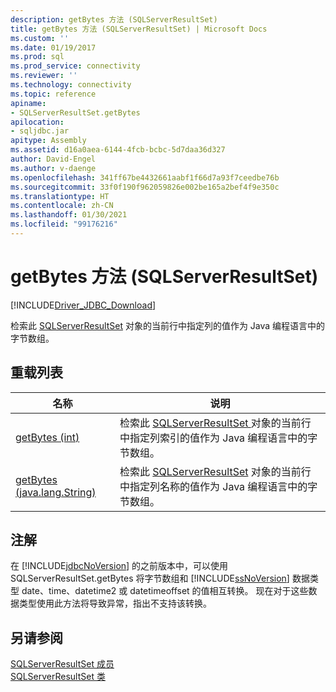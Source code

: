 ```yaml
---
description: getBytes 方法 (SQLServerResultSet)
title: getBytes 方法 (SQLServerResultSet) | Microsoft Docs
ms.custom: ''
ms.date: 01/19/2017
ms.prod: sql
ms.prod_service: connectivity
ms.reviewer: ''
ms.technology: connectivity
ms.topic: reference
apiname:
- SQLServerResultSet.getBytes
apilocation:
- sqljdbc.jar
apitype: Assembly
ms.assetid: d16a0aea-6144-4fcb-bcbc-5d7daa36d327
author: David-Engel
ms.author: v-daenge
ms.openlocfilehash: 341ff67be4432661aabf1f66d7a93f7ceedbe76b
ms.sourcegitcommit: 33f0f190f962059826e002be165a2bef4f9e350c
ms.translationtype: HT
ms.contentlocale: zh-CN
ms.lasthandoff: 01/30/2021
ms.locfileid: "99176216"
---
```

# <a name="getbytes-method-sqlserverresultset"></a>getBytes 方法 (SQLServerResultSet)
[!INCLUDE[Driver_JDBC_Download](../../../includes/driver_jdbc_download.md)]

  检索此 [SQLServerResultSet](../../../connect/jdbc/reference/sqlserverresultset-class.md) 对象的当前行中指定列的值作为 Java 编程语言中的字节数组。  
  
## <a name="overload-list"></a>重载列表  
  
|名称|说明|  
|----------|-----------------|  
|[getBytes (int)](../../../connect/jdbc/reference/getbytes-method-int-sqlserverresultset.md)|检索此 [SQLServerResultSet ](../../../connect/jdbc/reference/sqlserverresultset-class.md) 对象的当前行中指定列索引的值作为 Java 编程语言中的字节数组。|  
|[getBytes (java.lang.String)](../../../connect/jdbc/reference/getbytes-method-java-lang-string-sqlserverresultset.md)|检索此 [SQLServerResultSet](../../../connect/jdbc/reference/sqlserverresultset-class.md) 对象的当前行中指定列名称的值作为 Java 编程语言中的字节数组。|  
  
## <a name="remarks"></a>注解  
 在 [!INCLUDE[jdbcNoVersion](../../../includes/jdbcnoversion_md.md)] 的之前版本中，可以使用 SQLServerResultSet.getBytes 将字节数组和 [!INCLUDE[ssNoVersion](../../../includes/ssnoversion-md.md)] 数据类型 date、time、datetime2 或 datetimeoffset 的值相互转换。 现在对于这些数据类型使用此方法将导致异常，指出不支持该转换。  
  
## <a name="see-also"></a>另请参阅  
 [SQLServerResultSet 成员](../../../connect/jdbc/reference/sqlserverresultset-members.md)   
 [SQLServerResultSet 类](../../../connect/jdbc/reference/sqlserverresultset-class.md)  
  
  
